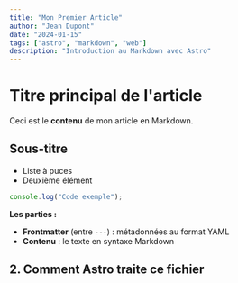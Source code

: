 ```yaml
---
title: "Mon Premier Article"
author: "Jean Dupont"
date: "2024-01-15"
tags: ["astro", "markdown", "web"]
description: "Introduction au Markdown avec Astro"
---
```


# Titre principal de l'article

Ceci est le **contenu** de mon article en Markdown.

## Sous-titre

- Liste à puces
- Deuxième élément

```javascript
console.log("Code exemple");
```

**Les parties :**

- **Frontmatter** (entre `---`) : métadonnées au format YAML
- **Contenu** : le texte en syntaxe Markdown

## 2. Comment Astro traite ce fichier
